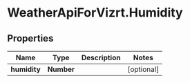 # WeatherApiForVizrt.Humidity

## Properties
Name | Type | Description | Notes
------------ | ------------- | ------------- | -------------
**humidity** | **Number** |  | [optional] 


